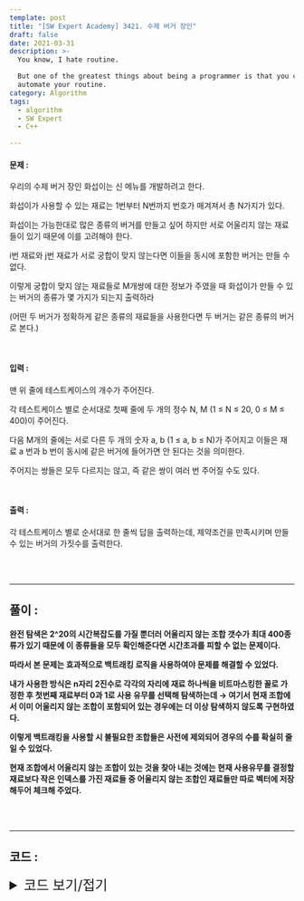 ```yaml
---
template: post
title: "[SW Expert Academy] 3421. 수제 버거 장인"
draft: false
date: 2021-03-31
description: >-
  You know, I hate routine.

  But one of the greatest things about being a programmer is that you can
  automate your routine.
category: Algorithm
tags:
  - algorithm
  - SW Expert
  - C++

---
```




#### 문제 : 

우리의 수제 버거 장인 화섭이는 신 메뉴를 개발하려고 한다.

화섭이가 사용할 수 있는 재료는 1번부터 N번까지 번호가 매겨져서 총 N가지가 있다.

화섭이는 가능한대로 많은 종류의 버거를 만들고 싶어 하지만 서로 어울리지 않는 재료들이 있기 때문에 이를 고려해야 한다.

i번 재료와 j번 재료가 서로 궁합이 맞지 않는다면 이들을 동시에 포함한 버거는 만들 수 없다.

이렇게 궁합이 맞지 않는 재료들로 M개쌍에 대한 정보가 주였을 때 화섭이가 만들 수 있는 버거의 종류가 몇 가지가 되는지 출력하라

(어떤 두 버거가 정확하게 같은 종류의 재료들을 사용한다면 두 버거는 같은 종류의 버거로 본다.)

<br/>

#### 입력 :

맨 위 줄에 테스트케이스의 개수가 주어진다.

각 테스트케이스 별로 순서대로 첫째 줄에 두 개의 정수 N, M (1 ≤ N ≤ 20, 0 ≤ M ≤ 400)이 주어진다.

다음 M개의 줄에는 서로 다른 두 개의 숫자 a, b (1 ≤ a, b ≤ N)가 주어지고 이들은 재료 a 번과 b 번이 동시에 같은 버거에 들어가면 안 된다는 것을 의미한다.

주어지는 쌍들은 모두 다르지는 않고, 즉 같은 쌍이 여러 번 주어질 수도 있다.

<br/>

#### 출력 : 

각 테스트케이스 별로 순서대로 한 줄씩 답을 출력하는데, 제약조건을 만족시키며 만들 수 있는 버거의 가짓수를 출력한다.

<br/>

<br/>

___

## 풀이 :

**완전 탐색은 2^20의 시간복잡도를 가질 뿐더러 어울리지 않는 조합 갯수가 최대 400종류가 있기 때문에 이 종류들을 모두 확인해준다면 시간초과를 피할 수 없는 문제이다.**

**따라서 본 문제는 효과적으로 백트래킹 로직을 사용하여야 문제를 해결할 수 있었다.**

**내가 사용한 방식은 n자리 2진수로 각각의 자리에 재료 하나씩을 비트마스킹한 꼴로 가정한 후 첫번째 재료부터 0과 1로 사용 유무를 선택해 탐색하는데 → 여기서 현재 조합에서 이미 어울리지 않는 조합이 포함되어 있는 경우에는 더 이상 탐색하지 않도록 구현하였다.**

**이렇게 백트래킹을 사용할 시 불필요한 조합들은 사전에 제외되어 경우의 수를 확실히 줄일 수 있었다.**

**현재 조합에서 어울리지 않는 조합이 있는 것을 찾아 내는 것에는 현재 사용유무를 결정할 재료보다 작은 인덱스를 가진 재료들 중 어울리지 않는 조합인 재료들만 따로 벡터에 저장해두어 체크해 주었다.**

<br/>

<br/>

---

## 코드 :

<details>
<summary style="cursor:pointer; font-size:1.5rem">
	코드 보기/접기
</summary>

```c++
#include<iostream>
#include<vector>
#include<cstring>

using namespace std;
vector<vector<int>> notsuits;
bool recorded[201][201];
int anscnt, n;

void possibleCombi(int idx, int curnum) {
    if(idx >= n) {
        anscnt++;
        return;
    }
    
    possibleCombi(idx + 1, curnum);
    
    int size = notsuits[idx].size();
    for(int k=0; k<size; k++){
        if(curnum & (1 << notsuits[idx][k])) return;
    }
    possibleCombi(idx + 1, curnum | (1 << idx));
}

void testCase() {
    int m, fir, sec;
    cin >> n >> m;
    
    notsuits.clear();
    notsuits.resize(n + 1);
    memset(recorded, false, sizeof(recorded));
    anscnt = 0;
    
    while(m--) {
        cin >> fir >> sec;
        fir--;
        sec--;
        if(fir>sec){
            if(!recorded[fir][sec]){
                recorded[fir][sec] = true;
                notsuits[fir].push_back(sec);
            }
        } else {
            if(!recorded[sec][fir]) {
                recorded[sec][fir] = true;
                notsuits[sec].push_back(fir);
            }
        }
    }
    
    possibleCombi(0, 0);
}

int main(int argc, char** argv)
{
	int test_case, T;
	cin>>T;

	for(test_case = 1; test_case <= T; ++test_case)
	{
        testCase();
        cout << '#' << test_case << ' ' << anscnt << '\n';
	}
	return 0;
}
```

</details>
<br/>

<br/>

